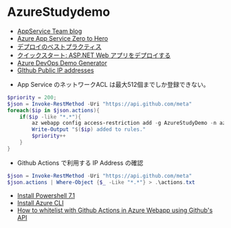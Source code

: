 # AzureStudydemo

+ [AppService Team blog](https://azure.github.io/AppService/)
+ [Azure App Service Zero to Hero](https://www.sigmact.com/updated/zero-to-hero/)
+ [デプロイのベストプラクティス](https://docs.microsoft.com/ja-jp/azure/app-service/deploy-best-practices#continuously-deploy-code)
+ [クイックスタート: ASP.NET Web アプリをデプロイする](https://docs.microsoft.com/ja-jp/azure/app-service/quickstart-dotnetcore?tabs=netcore31&pivots=development-environment-vscode)
+ [Azure DevOps Demo Generator](https://azuredevopsdemogenerator.azurewebsites.net/)
+ [GIthub Public IP addresses](https://docs.github.com/en/rest/reference/meta)


* App Service のネットワークACL は最大512個までしか登録できない。
```Powershell
$priority = 200;
$json = Invoke-RestMethod -Uri "https://api.github.com/meta"
foreach($ip in $json.actions){
    if($ip -like "*.*"){
        az webapp config access-restriction add -g AzureStudyDemo -n azurestudydemo --slot dev --rule-name $ip --action Allow --ip-address $ip --priority $priority
        Write-Output "$($ip) added to rules."
        $priority++
    }
}
```

* Github Actions で利用する IP Address の確認
```Powershell
$json = Invoke-RestMethod -Uri "https://api.github.com/meta"
$json.actions | Where-Object {$_ -Like "*.*"} > .\actions.txt
```
+ [Install Powershell 7.1](https://docs.microsoft.com/en-us/powershell/scripting/install/installing-powershell-core-on-windows?view=powershell-7.1)
+ [Install Azure CLI](https://docs.microsoft.com/en-us/cli/azure/install-azure-cli-windows?tabs=azure-cli)
+ [How to whitelist with Github Actions in Azure Webapp using Github's API](https://stackoverflow.com/questions/68011051/how-do-i-whitelist-github-actions-ip-addresses-in-azure-web-app-using-githubs-a)
